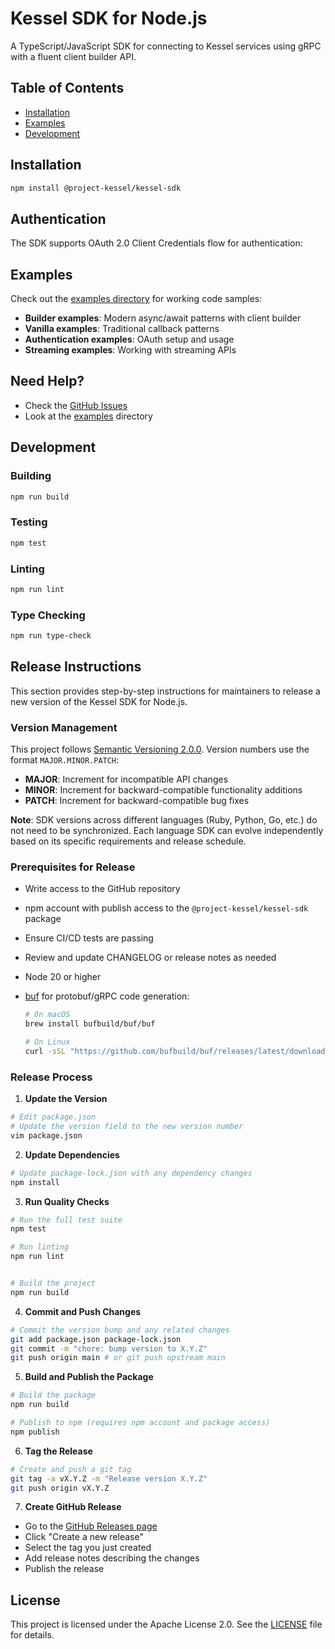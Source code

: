 # Kessel SDK for Node.js

A TypeScript/JavaScript SDK for connecting to Kessel services using gRPC with a fluent client builder API.

## Table of Contents

- [Installation](#installation)
- [Examples](#examples)
- [Development](#development)

## Installation

```bash
npm install @project-kessel/kessel-sdk
```

## Authentication

The SDK supports OAuth 2.0 Client Credentials flow for authentication:

## Examples

Check out the [examples directory](./examples) for working code samples:

- **Builder examples**: Modern async/await patterns with client builder
- **Vanilla examples**: Traditional callback patterns
- **Authentication examples**: OAuth setup and usage
- **Streaming examples**: Working with streaming APIs

## Need Help?

- Check the [GitHub Issues](https://github.com/project-kessel/kessel-sdk-node/issues)
- Look at the [examples](./examples) directory

## Development

### Building

```bash
npm run build
```

### Testing

```bash
npm test
```

### Linting

```bash
npm run lint
```

### Type Checking

```bash
npm run type-check
```

## Release Instructions

This section provides step-by-step instructions for maintainers to release a new version of the Kessel SDK for Node.js.

### Version Management

This project follows [Semantic Versioning 2.0.0](https://semver.org/). Version numbers use the format `MAJOR.MINOR.PATCH`:

- **MAJOR**: Increment for incompatible API changes
- **MINOR**: Increment for backward-compatible functionality additions
- **PATCH**: Increment for backward-compatible bug fixes

**Note**: SDK versions across different languages (Ruby, Python, Go, etc.) do not need to be synchronized. Each language SDK can evolve independently based on its specific requirements and release schedule.

### Prerequisites for Release

- Write access to the GitHub repository
- npm account with publish access to the `@project-kessel/kessel-sdk` package
- Ensure CI/CD tests are passing
- Review and update CHANGELOG or release notes as needed
- Node 20 or higher
- [buf](https://github.com/bufbuild/buf) for protobuf/gRPC code generation:

  ```bash
  # On macOS
  brew install bufbuild/buf/buf

  # On Linux
  curl -sSL "https://github.com/bufbuild/buf/releases/latest/download/buf-$(uname -s)-$(uname -m)" -o "/usr/local/bin/buf" && chmod +x "/usr/local/bin/buf"
  ```

### Release Process

1. **Update the Version**

```bash
# Edit package.json
# Update the version field to the new version number
vim package.json
```

2. **Update Dependencies**

```bash
# Update package-lock.json with any dependency changes
npm install
```

3. **Run Quality Checks**

```bash
# Run the full test suite
npm test

# Run linting
npm run lint


# Build the project
npm run build
```

4. **Commit and Push Changes**

```bash
# Commit the version bump and any related changes
git add package.json package-lock.json
git commit -m "chore: bump version to X.Y.Z"
git push origin main # or git push upstream main
```

5. **Build and Publish the Package**

```bash
# Build the package
npm run build

# Publish to npm (requires npm account and package access)
npm publish
```

6. **Tag the Release**

```bash
# Create and push a git tag
git tag -a vX.Y.Z -m "Release version X.Y.Z"
git push origin vX.Y.Z
```

7. **Create GitHub Release**

- Go to the [GitHub Releases page](https://github.com/project-kessel/kessel-sdk-node/releases)
- Click "Create a new release"
- Select the tag you just created
- Add release notes describing the changes
- Publish the release

## License

This project is licensed under the Apache License 2.0. See the [LICENSE](LICENSE) file for details.
